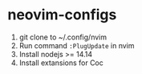 # neovim-configs
1. git clone to ~/.config/nvim
2. Run command `:PlugUpdate` in nvim
3. Install nodejs >= 14.14
4. Install extansions for Coc

